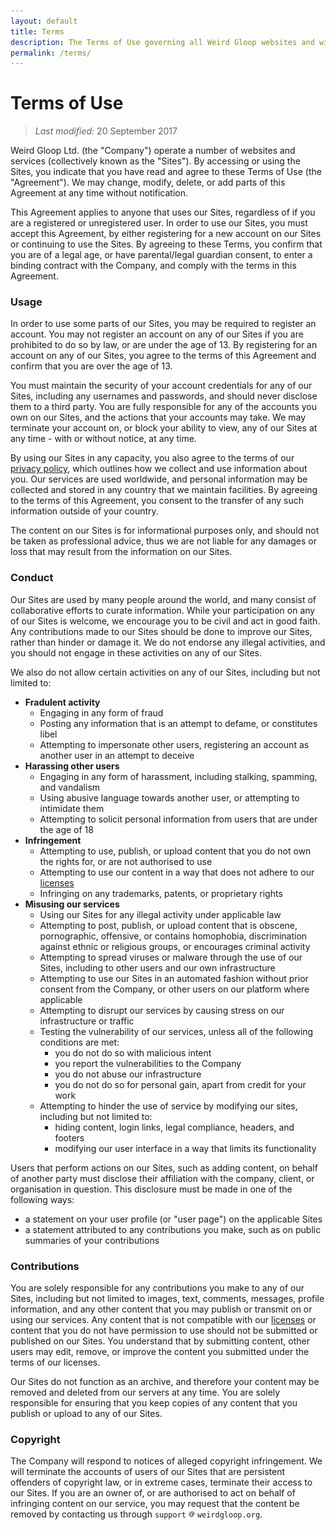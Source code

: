 ```yaml
---
layout: default
title: Terms
description: The Terms of Use governing all Weird Gloop websites and wikis.
permalink: /terms/
---
```


# Terms of Use

> *Last modified:* 20 September 2017

Weird Gloop Ltd. (the "Company") operate a number of websites and services (collectively known as the "Sites"). By accessing or using the Sites, you indicate that you have read and agree to these Terms of Use (the "Agreement"). We may change, modify, delete, or add parts of this Agreement at any time without notification.

This Agreement applies to anyone that uses our Sites, regardless of if you are a registered or unregistered user. In order to use our Sites, you must accept this Agreement, by either registering for a new account on our Sites or continuing to use the Sites. By agreeing to these Terms, you confirm that you are of a legal age, or have parental/legal guardian consent, to enter a binding contract with the Company, and comply with the terms in this Agreement.

### Usage
In order to use some parts of our Sites, you may be required to register an account. You may not register an account on any of our Sites if you are prohibited to do so by law, or are under the age of 13. By registering for an account on any of our Sites, you agree to the terms of this Agreement and confirm that you are over the age of 13.

You must maintain the security of your account credentials for any of our Sites, including any usernames and passwords, and should never disclose them to a third party. You are fully responsible for any of the accounts you own on our Sites, and the actions that your accounts may take. We may terminate your account on, or block your ability to view, any of our Sites at any time - with or without notice, at any time.

By using our Sites in any capacity, you also agree to the terms of our [privacy policy](/privacy), which outlines how we collect and use information about you. Our services are used worldwide, and personal information may be collected and stored in any country that we maintain facilities. By agreeing to the terms of this Agreement, you consent to the transfer of any such information outside of your country.

The content on our Sites is for informational purposes only, and should not be taken as professional advice, thus we are not liable for any damages or loss that may result from the information on our Sites.

### Conduct
Our Sites are used by many people around the world, and many consist of collaborative efforts to curate information. While your participation on any of our Sites is welcome, we encourage you to be civil and act in good faith. Any contributions made to our Sites should be done to improve our Sites, rather than hinder or damage it. We do not endorse any illegal activities, and you should not engage in these activities on any of our Sites.

We also do not allow certain activities on any of our Sites, including but not limited to:

* **Fradulent activity**
    * Engaging in any form of fraud
    * Posting any information that is an attempt to defame, or constitutes libel
    * Attempting to impersonate other users, registering an account as another user in an attempt to deceive
* **Harassing other users**
    * Engaging in any form of harassment, including stalking, spamming, and vandalism
    * Using abusive language towards another user, or attempting to intimidate them
    * Attempting to solicit personal information from users that are under the age of 18
* **Infringement**
    * Attempting to use, publish, or upload content that you do not own the rights for, or are not authorised to use
    * Attempting to use our content in a way that does not adhere to our [licenses](/licensing)
    * Infringing on any trademarks, patents, or proprietary rights
* **Misusing our services**
    * Using our Sites for any illegal activity under applicable law
    * Attempting to post, publish, or upload content that is obscene, pornographic, offensive, or contains homophobia, discrimination against ethnic or religious groups, or encourages criminal activity
    * Attempting to spread viruses or malware through the use of our Sites, including to other users and our own infrastructure
    * Attempting to use our Sites in an automated fashion without prior consent from the Company, or other users on our platform where applicable
    * Attempting to disrupt our services by causing stress on our infrastructure or traffic
    * Testing the vulnerability of our services, unless all of the following conditions are met:
        * you do not do so with malicious intent
        * you report the vulnerabilities to the Company
        * you do not abuse our infrastructure
        * you do not do so for personal gain, apart from credit for your work
    * Attempting to hinder the use of service by modifying our sites, including but not limited to:
        * hiding content, login links, legal compliance, headers, and footers
        * modifying our user interface in a way that limits its functionality

Users that perform actions on our Sites, such as adding content, on behalf of another party must disclose their affiliation with the company, client, or organisation in question. This disclosure must be made in one of the following ways:

* a statement on your user profile (or "user page") on the applicable Sites
* a statement attributed to any contributions you make, such as on public summaries of your contributions

### Contributions
You are solely responsible for any contributions you make to any of our Sites, including but not limited to images, text, comments, messages, profile information, and any other content that you may publish or transmit on or using our services. Any content that is not compatible with our [licenses](/licensing) or content that you do not have permission to use should not be submitted or published on our Sites. You understand that by submitting content, other users may edit, remove, or improve the content you submitted under the terms of our licenses.

Our Sites do not function as an archive, and therefore your content may be removed and deleted from our servers at any time. You are solely responsible for ensuring that you keep copies of any content that you publish or upload to any of our Sites.

### Copyright
The Company will respond to notices of alleged copyright infringement. We will terminate the accounts of users of our Sites that are persistent offenders of copyright law, or in extreme cases, terminate their access to our Sites. If you are an owner of, or are authorised to act on behalf of infringing content on our service, you may request that the content be removed by contacting us through `support` <img src="/images/At_sign.svg" alt="at" width="10px"/> `weirdgloop.org`.
